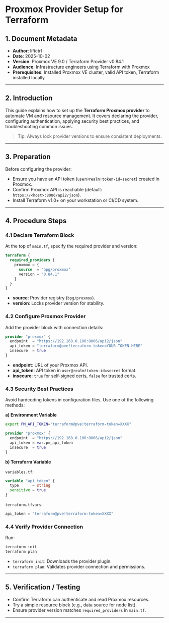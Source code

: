 # Proxmox Provider Setup for Terraform

## 1. Document Metadata

- **Author**: liftctrl
- **Date**: 2025-10-02
- **Version**: Proxmox VE 9.0 / Terraform Provider v0.84.1
- **Audience**: Infrastructure engineers using Terraform with Proxmox
- **Prerequisites**: Installed Proxmox VE cluster, valid API token, Terraform installed locally

---

## 2. Introduction

This guide explains how to set up the **Terraform Proxmox provider** to automate VM and resource management. It covers declaring the provider, configuring authentication, applying security best practices, and troubleshooting common issues.  

> Tip: Always lock provider versions to ensure consistent deployments.

---

## 3. Preparation

Before configuring the provider:  

- Ensure you have an API token (`user@realm!token-id=secret`) created in Proxmox.  
- Confirm Proxmox API is reachable (default: `https://<host>:8006/api2/json`).  
- Install Terraform v1.0+ on your workstation or CI/CD system.  

---

## 4. Procedure Steps

### 4.1 Declare Terraform Block

At the top of `main.tf`, specify the required provider and version:

```tf
terraform {
  required_providers {
    proxmox = {
      source  = "bpg/proxmox"
      version = "0.84.1"
    }
  }
}
```

- **source**: Provider registry (`bpg/proxmox`).
- **version**: Locks provider version for stability.

### 4.2 Configure Proxmox Provider

Add the provider block with connection details:

```tf
provider "proxmox" {
  endpoint  = "https://192.168.0.100:8006/api2/json"
  api_token = "terraform@pve!terraform-token=YOUR-TOKEN-HERE"
  insecure  = true
}
```

- **endpoint**: URL of your Proxmox API.
- **api_token**: API token in `user@realm!token-id=secret` format.
- **insecure**: `true` for self-signed certs, `false` for trusted certs.

### 4.3 Security Best Practices

Avoid hardcoding tokens in configuration files. Use one of the following methods:

**a) Environment Variable**

```bash
export PM_API_TOKEN="terraform@pve!terraform-token=XXXX"
```

```tf
provider "proxmox" {
  endpoint  = "https://192.168.0.100:8006/api2/json"
  api_token = var.pm_api_token
  insecure  = true
}
```

**b) Terraform Variable**

`variables.tf`:

```tf
variable "api_token" {
  type      = string
  sensitive = true
}
```

`terraform.tfvars`:

```tf
api_token = "terraform@pve!terraform-token=XXXX"
```

### 4.4 Verify Provider Connection

Run:

```bash
terraform init
terraform plan
```

- `terraform init`: Downloads the provider plugin.
- `terraform plan`: Validates provider connection and permissions.

---

## 5. Verification / Testing

- Confirm Terraform can authenticate and read Proxmox resources.
- Try a simple resource block (e.g., data source for node list).
- Ensure provider version matches `required_providers` in `main.tf`.

---
